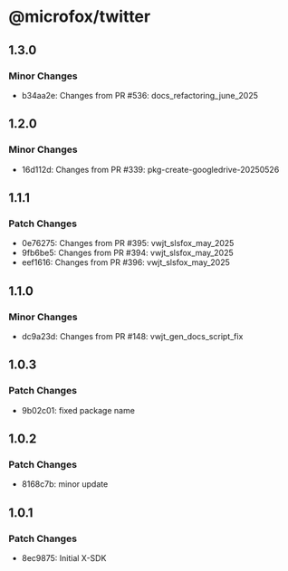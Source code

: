 # @microfox/twitter

## 1.3.0

### Minor Changes

- b34aa2e: Changes from PR #536: docs_refactoring_june_2025

## 1.2.0

### Minor Changes

- 16d112d: Changes from PR #339: pkg-create-googledrive-20250526

## 1.1.1

### Patch Changes

- 0e76275: Changes from PR #395: vwjt_slsfox_may_2025
- 9fb6be5: Changes from PR #394: vwjt_slsfox_may_2025
- eef1616: Changes from PR #396: vwjt_slsfox_may_2025

## 1.1.0

### Minor Changes

- dc9a23d: Changes from PR #148: vwjt_gen_docs_script_fix

## 1.0.3

### Patch Changes

- 9b02c01: fixed package name

## 1.0.2

### Patch Changes

- 8168c7b: minor update

## 1.0.1

### Patch Changes

- 8ec9875: Initial X-SDK
